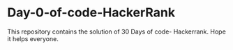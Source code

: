 # Day-0-of-code-HackerRank
This repository contains the solution of 30 Days of code- Hackerrank. Hope it helps everyone.
